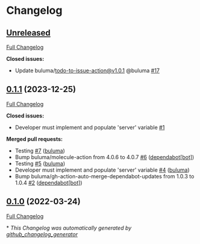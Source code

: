 # Changelog

## [Unreleased](https://github.com/buluma/ansible-role-fathom/tree/HEAD)

[Full Changelog](https://github.com/buluma/ansible-role-fathom/compare/0.1.1...HEAD)

**Closed issues:**

- Update buluma/todo-to-issue-action@v1.0.1 @buluma [\#17](https://github.com/buluma/ansible-role-fathom/issues/17)

## [0.1.1](https://github.com/buluma/ansible-role-fathom/tree/0.1.1) (2023-12-25)

[Full Changelog](https://github.com/buluma/ansible-role-fathom/compare/0.1.0...0.1.1)

**Closed issues:**

- Developer must implement and populate 'server' variable [\#1](https://github.com/buluma/ansible-role-fathom/issues/1)

**Merged pull requests:**

- Testing [\#7](https://github.com/buluma/ansible-role-fathom/pull/7) ([buluma](https://github.com/buluma))
- Bump buluma/molecule-action from 4.0.6 to 4.0.7 [\#6](https://github.com/buluma/ansible-role-fathom/pull/6) ([dependabot[bot]](https://github.com/apps/dependabot))
- Testing [\#5](https://github.com/buluma/ansible-role-fathom/pull/5) ([buluma](https://github.com/buluma))
- Developer must implement and populate 'server' variable [\#4](https://github.com/buluma/ansible-role-fathom/pull/4) ([buluma](https://github.com/buluma))
- Bump buluma/gh-action-auto-merge-dependabot-updates from 1.0.3 to 1.0.4 [\#2](https://github.com/buluma/ansible-role-fathom/pull/2) ([dependabot[bot]](https://github.com/apps/dependabot))

## [0.1.0](https://github.com/buluma/ansible-role-fathom/tree/0.1.0) (2022-03-24)

[Full Changelog](https://github.com/buluma/ansible-role-fathom/compare/15e91b9ba37d7f3a660e3c8f9a074f20daab9df6...0.1.0)



\* *This Changelog was automatically generated by [github_changelog_generator](https://github.com/github-changelog-generator/github-changelog-generator)*
